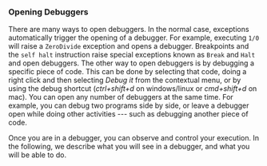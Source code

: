 ### Opening Debuggers

There are many ways to open debuggers.
In the normal case, exceptions automatically trigger the opening of a debugger.
For example, executing `1/0` will raise a `ZeroDivide` exception and opens a debugger.
Breakpoints and the `self halt` instruction raise special exceptions known as `Break` and `Halt` and open debuggers.
The other way to open debuggers is by debugging a specific piece of code.
This can be done by selecting that code, doing a right click and then selecting _Debug it_ from the contextual menu, or by using the debug shortcut (_ctrl+shift+d_ on windows/linux or _cmd+shift+d_ on mac).
You can open any number of debuggers at the same time.
For example, you can debug two programs side by side, or leave a debugger open while doing other activities --- such as debugging another piece of code.

Once you are in a debugger, you can observe and control your execution. 
In the following, we describe what you will see in a debugger, and what you will be able to do.



